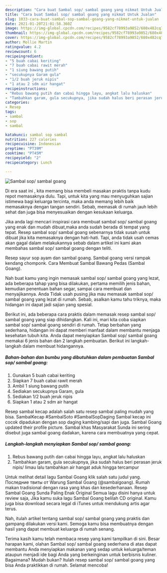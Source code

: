 ```yaml
---
description: "Cara buat Sambal sop/ sambal goang yang nikmat Untuk Jualan"
title: "Cara buat Sambal sop/ sambal goang yang nikmat Untuk Jualan"
slug: 1033-cara-buat-sambal-sop-sambal-goang-yang-nikmat-untuk-jualan
date: 2021-01-20T21:01:58.360Z
image: https://img-global.cpcdn.com/recipes/9582cf78993a9852/680x482cq70/sambal-sop-sambal-goang-foto-resep-utama.jpg
thumbnail: https://img-global.cpcdn.com/recipes/9582cf78993a9852/680x482cq70/sambal-sop-sambal-goang-foto-resep-utama.jpg
cover: https://img-global.cpcdn.com/recipes/9582cf78993a9852/680x482cq70/sambal-sop-sambal-goang-foto-resep-utama.jpg
author: Mollie Martin
ratingvalue: 4.2
reviewcount: 6
recipeingredient:
- "5 buah cabai keriting"
- "7 buah cabai rawit merah"
- "1 siung bawang putih"
- "secukupnya Garam gula"
- "1/2 buah jeruk nipis"
- "1 atau 2 sdm air hangat"
recipeinstructions:
- "Rebus bawang putih dan cabai hingga layu, angkat lalu haluskan"
- "Tambahkan garam, gula secukupnya, jika sudah halus beri perasan jeruk nipis/ limau lalu tambahkan air hangat aduk hingga tercampur"
categories:
- Resep
tags:
- sambal
- sop
- sambal

katakunci: sambal sop sambal 
nutrition: 227 calories
recipecuisine: Indonesian
preptime: "PT39M"
cooktime: "PT45M"
recipeyield: "2"
recipecategory: Lunch

---
```



![Sambal sop/ sambal goang](https://img-global.cpcdn.com/recipes/9582cf78993a9852/680x482cq70/sambal-sop-sambal-goang-foto-resep-utama.jpg)

Di era  saat ini , kita memang bisa membeli masakan praktis tanpa kudu repot memasaknya dulu. Tapi, untuk kita yang mau menyuguhkan sajian istimewa bagi keluarga tercinta, maka anda memang lebih baik memasaknya dengan tangan sendiri. Sebab, memasak di rumah jauh lebih sehat dan juga bisa menyesuaikan dengan kesukaan keluarga.

Jika anda lagi mencari inspirasi cara membuat sambal sop/ sambal goang yang enak dan mudah dibuat,maka anda sudah berada di tempat yang tepat. Resep sambal sop/ sambal goang  sebenarnya tidak susah untuk dibuat jika kita memasaknya dengan hati-hati. Tapi, anda tidak usah cemas akan gagal dalam melakukannya 
sebab dalam artikel ini kami akan membahas sambal sop/ sambal goang dengan teliti.  

Resep sayur sop ayam dan sambal goang. Sambal goang versi rampak kendang chomponk. Cara Membuat Sambal Bawang Pedas (Sambal Goang).

Nah buat kamu yang ingin memasak sambal sop/ sambal goang yang lezat, ada beberapa tahap yang bisa dilakukan, pertama memilih jenis bahan, kemudian penentuan bahan segar, sampai cara membuat dan menyajikannya. Anda Tidak usah pusing jika mau memasak sambal sop/ sambal goang yang lezat di rumah. Sebab, asalkan kamu  tahu triknya, maka hidangan ini dapat jadi sajian yang spesial.

Berikut ini, ada beberapa cara praktis  dalam memasak resep sambal sop/ sambal goang yang siap dihidangkan. Kali ini, mari kita coba siapkan sambal sop/ sambal goang sendiri di rumah. Tetap berbahan yang sederhana, hidangan ini dapat memberi manfaat dalam membantu menjaga kesehatan tubuh kita. Anda dapat menyiapkan Sambal sop/ sambal goang memakai 6 jenis bahan dan 2 langkah pembuatan. Berikut ini langkah-langkah dalam membuat hidangannya.

<!--inarticleads1-->

##### Bahan-bahan dan bumbu yang dibutuhkan dalam pembuatan Sambal sop/ sambal goang:

1. Gunakan 5 buah cabai keriting
1. Siapkan 7 buah cabai rawit merah
1. Ambil 1 siung bawang putih
1. Sediakan secukupnya Garam, gula
1. Sediakan 1/2 buah jeruk nipis
1. Siapkan 1 atau 2 sdm air hangat


Resep sambal kecap adalah salah satu resep sambal paling mudah yang bisa. SambalKecap #SambalSoto #SambalSopDaging Sambal kecap ini cocok dipadukan dengan sop daging kambing/sapi dan juga. Sambal Goang updated their profile picture. Sambal khas Masyarakat Sunda ini sering disebut juga sambal goang dadakan, karena cara membuatnya yang cepat. 

<!--inarticleads2-->

##### Langkah-langkah menyiapkan Sambal sop/ sambal goang:

1. Rebus bawang putih dan cabai hingga layu, angkat lalu haluskan
1. Tambahkan garam, gula secukupnya, jika sudah halus beri perasan jeruk nipis/ limau lalu tambahkan air hangat aduk hingga tercampur


Untuk melihat detail lagu Sambal Goang klik salah satu judul yang. Последние твиты от Warung Sambal Goang (@sambalgoang). Rumah makan tradisional dengan rasa yang khas dan kesederhanaan. Resep Sambal Goang Sunda Paling Enak Original Semua lagu disini hanya untuk review saja, Jika kamu suka lagu Sambal Goang belilah CD original. Kamu juga bisa download secara legal di iTunes untuk mendukung artis agar terus. 

Nah, itulah artikel tentang  sambal sop/ sambal goang  yang praktis dan gampang dilakukan versi kami. Semoga kamu bisa membuatnya dengan hasil yang dapat membuat keluarga di rumah senang. 

Terima kasih kamu telah membaca resep yang kami tampilkan di sini. Besar harapan kami, olahan  Sambal sop/ sambal goang sederhana di atas dapat membantu Anda menyiapkan makanan yang sedap untuk keluarga/teman ataupun menjadi ide bagi Anda yang berkeinginan untuk berbisnis kuliner. Bagaimana? Mudah bukan? Itulah resep sambal sop/ sambal goang yang bisa Anda praktikkan di rumah. Selamat mencoba!

